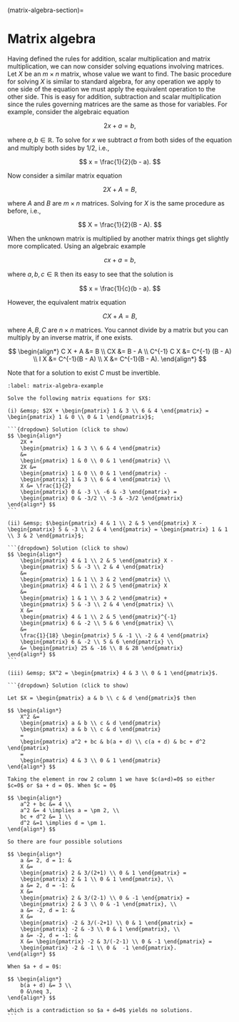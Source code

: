 ```{index} Matrix ; algebra
```

(matrix-algebra-section)=
# Matrix algebra

Having defined the rules for addition, scalar multiplication and matrix multiplication, we can now consider solving equations involving matrices. Let $X$ be an $m \times n$ matrix, whose value we want to find. The basic procedure for solving $X$ is similar to standard algebra, for any operation we apply to one side of the equation we must apply the equivalent operation to the other side. This is easy for addition, subtraction and scalar multiplication since the rules governing matrices are the same as those for variables. For example, consider the algebraic equation

$$ 2x + a = b, $$

where $a, b \in \mathbb{R}$. To solve for $x$ we subtract $a$ from both sides of the equation and multiply both sides by $1/2$, i.e.,

$$ x = \frac{1}{2}(b - a). $$

Now consider a similar matrix equation

$$ 2 X + A = B, $$

where $A$ and $B$ are $m \times n$ matrices. Solving for $X$ is the same procedure as before, i.e.,

$$ X = \frac{1}{2}(B - A). $$

When the unknown matrix is multiplied by another matrix things get slightly more complicated. Using an algebraic example

$$ c x + a = b, $$

where $a,b,c \in \mathbb{R}$ then its easy to see that the solution is

$$ x = \frac{1}{c}(b - a). $$

However, the equivalent matrix equation

$$ C X + A = B, $$

where $A, B, C$ are $n \times n$ matrices. You cannot divide by a matrix but you can multiply by an inverse matrix, if one exists.

$$ \begin{align*}
    C X + A &= B \\
    CX &= B - A \\
    C^{-1} C X &= C^{-1} (B - A) \\
    I X &= C^{-1}(B - A) \\
    X &= C^{-1}(B - A).
\end{align*} $$

Note that for a solution to exist $C$ must be invertible.

````{prf:example}
:label: matrix-algebra-example

Solve the following matrix equations for $X$:

(i) &emsp; $2X + \begin{pmatrix} 1 & 3 \\ 6 & 4 \end{pmatrix} = \begin{pmatrix} 1 & 0 \\ 0 & 1 \end{pmatrix}$;

```{dropdown} Solution (click to show)
$$ \begin{align*}
    2X + 
    \begin{pmatrix} 1 & 3 \\ 6 & 4 \end{pmatrix}
    &= 
    \begin{pmatrix} 1 & 0 \\ 0 & 1 \end{pmatrix} \\
    2X &= 
    \begin{pmatrix} 1 & 0 \\ 0 & 1 \end{pmatrix} -
    \begin{pmatrix} 1 & 3 \\ 6 & 4 \end{pmatrix} \\
    X &= \frac{1}{2}
    \begin{pmatrix} 0 & -3 \\ -6 & -3 \end{pmatrix} =
    \begin{pmatrix} 0 & -3/2 \\ -3 & -3/2 \end{pmatrix}
\end{align*} $$
```

(ii) &emsp; $\begin{pmatrix} 4 & 1 \\ 2 & 5 \end{pmatrix} X - \begin{pmatrix} 5 & -3 \\ 2 & 4 \end{pmatrix} = \begin{pmatrix} 1 & 1 \\ 3 & 2 \end{pmatrix}$;

```{dropdown} Solution (click to show)
$$ \begin{align*}
    \begin{pmatrix} 4 & 1 \\ 2 & 5 \end{pmatrix} X - 
    \begin{pmatrix} 5 & -3 \\ 2 & 4 \end{pmatrix} 
    &= 
    \begin{pmatrix} 1 & 1 \\ 3 & 2 \end{pmatrix} \\
    \begin{pmatrix} 4 & 1 \\ 2 & 5 \end{pmatrix} X 
    &=
    \begin{pmatrix} 1 & 1 \\ 3 & 2 \end{pmatrix} +
    \begin{pmatrix} 5 & -3 \\ 2 & 4 \end{pmatrix} \\
    X &=
    \begin{pmatrix} 4 & 1 \\ 2 & 5 \end{pmatrix}^{-1} 
    \begin{pmatrix} 6 & -2 \\ 5 & 6 \end{pmatrix} \\
    &=
    \frac{1}{18} \begin{pmatrix} 5 & -1 \\ -2 & 4 \end{pmatrix} 
    \begin{pmatrix} 6 & -2 \\ 5 & 6 \end{pmatrix} \\
    &= \begin{pmatrix} 25 & -16 \\ 8 & 28 \end{pmatrix}
\end{align*} $$
```

(iii) &emsp; $X^2 = \begin{pmatrix} 4 & 3 \\ 0 & 1 \end{pmatrix}$.

```{dropdown} Solution (click to show)

Let $X = \begin{pmatrix} a & b \\ c & d \end{pmatrix}$ then

$$ \begin{align*}
    X^2 &= 
    \begin{pmatrix} a & b \\ c & d \end{pmatrix}
    \begin{pmatrix} a & b \\ c & d \end{pmatrix}
    = 
    \begin{pmatrix} a^2 + bc & b(a + d) \\ c(a + d) & bc + d^2 \end{pmatrix}
    = 
    \begin{pmatrix} 4 & 3 \\ 0 & 1 \end{pmatrix}
\end{align*} $$

Taking the element in row 2 column 1 we have $c(a+d)=0$ so either $c=0$ or $a + d = 0$. When $c = 0$

$$ \begin{align*}
    a^2 + bc &= 4 \\
    a^2 &= 4 \implies a = \pm 2, \\
    bc + d^2 &= 1 \\
    d^2 &=1 \implies d = \pm 1.
\end{align*} $$

So there are four possible solutions

$$ \begin{align*}
    a &= 2, d = 1: & 
    X &=
    \begin{pmatrix} 2 & 3/(2+1) \\ 0 & 1 \end{pmatrix} = 
    \begin{pmatrix} 2 & 1 \\ 0 & 1 \end{pmatrix}, \\
    a &= 2, d = -1: &
    X &= 
    \begin{pmatrix} 2 & 3/(2-1) \\ 0 & -1 \end{pmatrix} =
    \begin{pmatrix} 2 & 3 \\ 0 & -1 \end{pmatrix}, \\
    a &= -2, d = 1: &
    X &= 
    \begin{pmatrix} -2 & 3/(-2+1) \\ 0 & 1 \end{pmatrix} =
    \begin{pmatrix} -2 & -3 \\ 0 & 1 \end{pmatrix}, \\
    a &= -2, d = -1: &
    X &= \begin{pmatrix} -2 & 3/(-2-1) \\ 0 & -1 \end{pmatrix} =
    \begin{pmatrix} -2 & -1 \\ 0 &  -1 \end{pmatrix}.
\end{align*} $$

When $a + d = 0$:

$$ \begin{align*}
    b(a + d) &= 3 \\
    0 &\neq 3,
\end{align*} $$

which is a contradiction so $a + d=0$ yields no solutions.
```

````
